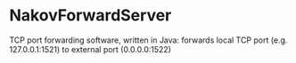 # NakovForwardServer
TCP port forwarding software, written in Java: forwards local TCP port (e.g. 127.0.0.1:1521) to external port (0.0.0.0:1522)
